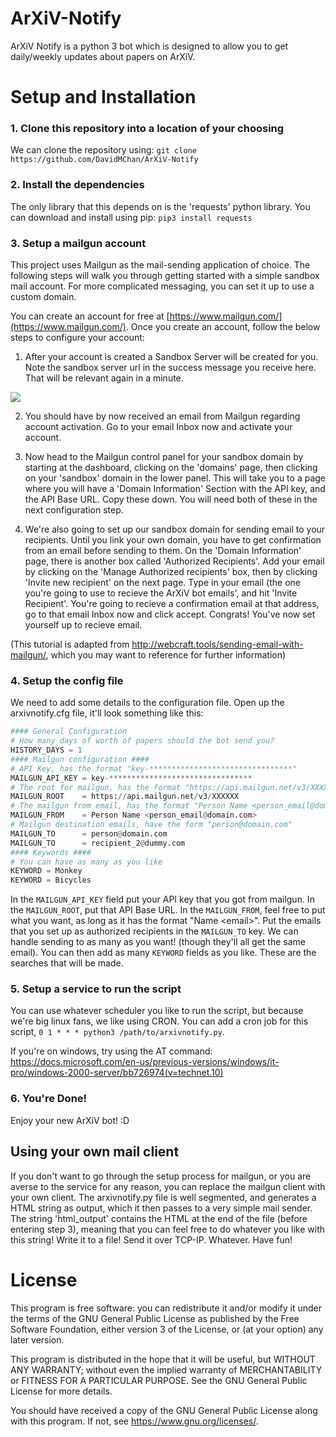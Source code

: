# ArXiV-Notify

ArXiV Notify is a python 3 bot which is designed to allow you to get daily/weekly updates about papers on ArXiV.

# Setup and Installation

### 1. Clone this repository into a location of your choosing

We can clone the repository using: `git clone https://github.com/DavidMChan/ArXiV-Notify`

### 2. Install the dependencies

The only library that this depends on is the 'requests' python library. You can download and install using pip: `pip3 install requests`

### 3. Setup a mailgun account

This project uses Mailgun as the mail-sending application of choice. The following steps will walk you through getting started with a simple sandbox mail account. For more complicated messaging, you can set it up to use a custom domain.
    
You can create an account for free at [https://www.mailgun.com/](https://www.mailgun.com/). Once you create an account, follow the below steps to configure your account:

1. After your account is created a Sandbox Server will be created for you. Note the sandbox server url in the success message you receive here. That will be relevant again in a minute.

![](http://wpninjas.com/wp-content/uploads/2015/10/Screen-Shot-2015-10-16-at-2.20.08-PM-800x202.png)

2. You should have by now received an email from Mailgun regarding account activation. Go to your email Inbox now and activate your account.
    
3. Now head to the Mailgun control panel for your sandbox domain by starting at the dashboard, clicking on the 'domains' page, then clicking on your 'sandbox' domain in the lower panel. This will take you to a page where you will have a 'Domain Information' Section with the API key, and the API Base URL. Copy these down. You will need both of these in the next configuration step. 

4. We're also going to set up our sandbox domain for sending email to your recipients. Until you link your own domain, you have to get confirmation from an email before sending to them. On the 'Domain Information' page, there is another box called 'Authorized Recipients'. Add your email by clicking on the 'Manage Authorized recipients' box, then by clicking 'Invite new recipient' on the next page. Type in your email (the one you're going to use to recieve the ArXiV bot emails', and hit 'Invite Recipient'. You're going to recieve a confirmation email at that address, go to that email Inbox now and click accept. Congrats! You've now set yourself up to recieve email.

(This tutorial is adapted from http://webcraft.tools/sending-email-with-mailgun/, which you may want to reference for further information)

### 4. Setup the config file

We need to add some details to the configuration file. Open up the arxivnotify.cfg file, it'll look something like this:
```py
#### General Configuration
# How many days of worth of papers should the bot send you?
HISTORY_DAYS = 1
#### Mailgun configuration ####
# API Key, has the format "key-********************************"
MAILGUN_API_KEY = key-********************************
# The root for mailgun, has the format "https://api.mailgun.net/v3/XXXXXX"
MAILGUN_ROOT    = https://api.mailgun.net/v3/XXXXXX
# The mailgun from email, has the format "Person Name <person_email@domain.com>"
MAILGUN_FROM    = Person Name <person_email@domain.com>
# Mailgun destination emails, have the form "person@domain.com"
MAILGUN_TO      = person@domain.com
MAILGUN_TO      = recipient_2@dummy.com
#### Keywords ####
# You can have as many as you like
KEYWORD = Monkey
KEYWORD = Bicycles
```

In the `MAILGUN_API_KEY` field put your API key that you got from mailgun. In the `MAILGUN_ROOT`, put that API Base URL. In the `MAILGUN_FROM`, feel free to put what you want, as long as it has the format "Name \<email\>". Put the emails that you set up as authorized recipients in the `MAILGUN_TO` key. We can handle sending to as many as you want! (though they'll all get the same email). You can then add as many `KEYWORD` fields as you like. These are the searches that will be made.

### 5. Setup a service to run the script

You can use whatever scheduler you like to run the script, but because we're big linux fans, we like using CRON. You can add a cron job for this script, `0 1 * * * python3 /path/to/arxivnotify.py`.

If you're on windows, try using the AT command: https://docs.microsoft.com/en-us/previous-versions/windows/it-pro/windows-2000-server/bb726974(v=technet.10)

### 6. You're Done!

Enjoy your new ArXiV bot! :D

## Using your own mail client

If you don't want to go through the setup process for mailgun, or you are averse to the service for any reason, you can replace the mailgun client with your own client. The arxivnotify.py file is well segmented, and generates a HTML string as output, which it then passes to a very simple mail sender. The string 'html_output' contains the HTML at the end of the file (before entering step 3), meaning that you can feel free to do whatever you like with this string! Write it to a file! Send it over TCP-IP. Whatever. Have fun!

# License

This program is free software: you can redistribute it and/or modify
it under the terms of the GNU General Public License as published by
the Free Software Foundation, either version 3 of the License, or
(at your option) any later version.

This program is distributed in the hope that it will be useful,
but WITHOUT ANY WARRANTY; without even the implied warranty of
MERCHANTABILITY or FITNESS FOR A PARTICULAR PURPOSE.  See the
GNU General Public License for more details.

You should have received a copy of the GNU General Public License
along with this program.  If not, see <https://www.gnu.org/licenses/>.


